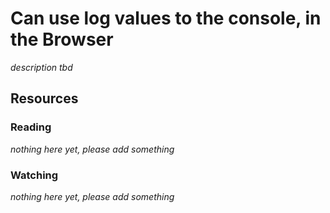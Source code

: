 # Can use log values to the console, in the Browser
_description tbd_
## Resources
### Reading
_nothing here yet, please add something_
### Watching
_nothing here yet, please add something_
